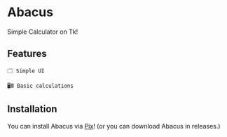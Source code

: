 # Abacus

Simple Calculator on Tk!

## Features

    🗔 Simple UI

    🖥🖩 Basic calculations

## Installation

You can install Abacus via [Pix](https://github.com/progwi0/pix)!
(or you can download Abacus in releases.)
